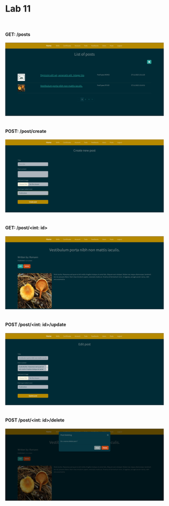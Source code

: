 # Lab 11
<br>

#### GET: /posts
![photo](Screenshots/posts.png)
<br><br>

#### POST: /post/create
![photo](Screenshots/postCreate.png)
<br><br>

#### GET: /post/<int: id\>
![photo](Screenshots/postID.png)
<br><br>

#### POST /post/<int: id\>/update
![photo](Screenshots/postEdit.png)
<br><br>

#### POST /post/<int: id\>/delete
![photo](Screenshots/postDelete.png)


